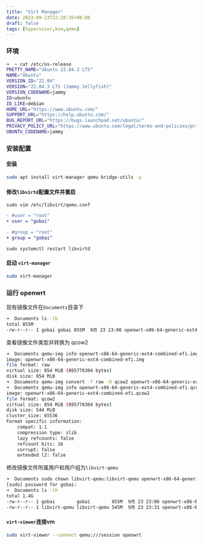 ```yaml
---
title: "Virt Manager"
date: 2023-09-23T22:28:35+08:00
draft: false
tags: [hypervisor,kvm,qemu]
---
```


### 环境

```bash
➜  ~ cat /etc/os-release 
PRETTY_NAME="Ubuntu 22.04.3 LTS"
NAME="Ubuntu"
VERSION_ID="22.04"
VERSION="22.04.3 LTS (Jammy Jellyfish)"
VERSION_CODENAME=jammy
ID=ubuntu
ID_LIKE=debian
HOME_URL="https://www.ubuntu.com/"
SUPPORT_URL="https://help.ubuntu.com/"
BUG_REPORT_URL="https://bugs.launchpad.net/ubuntu/"
PRIVACY_POLICY_URL="https://www.ubuntu.com/legal/terms-and-policies/privacy-policy"
UBUNTU_CODENAME=jammy
```

### 安装配置

#### 安装

```bash
sudo apt install virt-manager qemu bridge-utils -y
```

#### 修改`libvirtd`配置文件并重启

`sudo vim /etc/libvirt/qemu.conf`

```diff
- #user = "root"
+ user = "gobai"

- #group = "root"
+ group = "gobai"
```

`sudo systemctl restart libvirtd`

#### 启动 `virt-manager`

```bash
sudo virt-manager
```

### 运行 openwrt

现有镜像文件在`Documents`目录下

```bash
➜  Documents ls -lh
total 855M
-rw-r--r-- 1 gobai gobai 855M  9月 23 23:06 openwrt-x86-64-generic-ext4-combined-efi.img
```

查看镜像文件类型并转换为 qcow2

```bash
➜  Documents qemu-img info openwrt-x86-64-generic-ext4-combined-efi.img 
image: openwrt-x86-64-generic-ext4-combined-efi.img
file format: raw
virtual size: 854 MiB (895778304 bytes)
disk size: 854 MiB
➜  Documents qemu-img convert -f raw -O qcow2 openwrt-x86-64-generic-ext4-combined-efi.img openwrt-x86-64-generic-ext4-combined-efi.qcow2
➜  Documents qemu-img info openwrt-x86-64-generic-ext4-combined-efi.qcow2 
image: openwrt-x86-64-generic-ext4-combined-efi.qcow2
file format: qcow2
virtual size: 854 MiB (895778304 bytes)
disk size: 544 MiB
cluster_size: 65536
Format specific information:
    compat: 1.1
    compression type: zlib
    lazy refcounts: false
    refcount bits: 16
    corrupt: false
    extended l2: false
```

修改镜像文件所属用户和用户组为`libvirt-qemu`

```bash
➜  Documents sudo chown libvirt-qemu:libvirt-qemu openwrt-x86-64-generic-ext4-combined-efi.qcow2 
[sudo] password for gobai: 
➜  Documents ls -lh
total 1.4G
-rw-r--r-- 1 gobai        gobai        855M  9月 23 23:06 openwrt-x86-64-generic-ext4-combined-efi.img
-rw-r--r-- 1 libvirt-qemu libvirt-qemu 545M  9月 23 23:31 openwrt-x86-64-generic-ext4-combined-efi.qcow2
```

#### `virt-viewer`连接vm

```bash
sudo virt-viewer --connect qemu:///session openwrt
```
